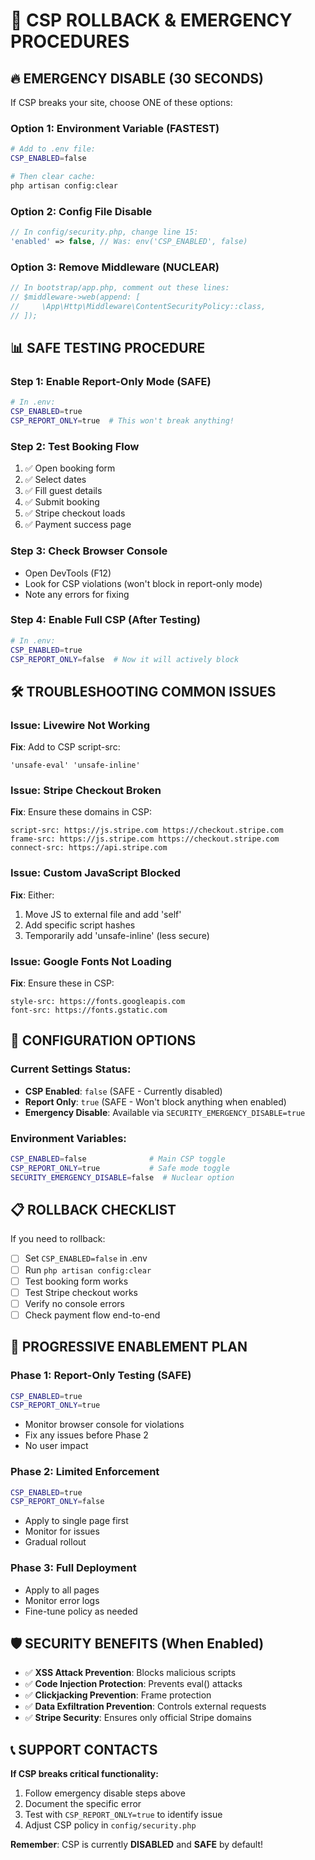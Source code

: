 # 🚨 CSP ROLLBACK & EMERGENCY PROCEDURES

## 🔥 EMERGENCY DISABLE (30 SECONDS)

If CSP breaks your site, choose ONE of these options:

### Option 1: Environment Variable (FASTEST)
```bash
# Add to .env file:
CSP_ENABLED=false

# Then clear cache:
php artisan config:clear
```

### Option 2: Config File Disable
```php
// In config/security.php, change line 15:
'enabled' => false, // Was: env('CSP_ENABLED', false)
```

### Option 3: Remove Middleware (NUCLEAR)
```php
// In bootstrap/app.php, comment out these lines:
// $middleware->web(append: [
//     \App\Http\Middleware\ContentSecurityPolicy::class,
// ]);
```

## 📊 SAFE TESTING PROCEDURE

### Step 1: Enable Report-Only Mode (SAFE)
```bash
# In .env:
CSP_ENABLED=true
CSP_REPORT_ONLY=true  # This won't break anything!
```

### Step 2: Test Booking Flow
1. ✅ Open booking form
2. ✅ Select dates  
3. ✅ Fill guest details
4. ✅ Submit booking
5. ✅ Stripe checkout loads
6. ✅ Payment success page

### Step 3: Check Browser Console
- Open DevTools (F12)
- Look for CSP violations (won't block in report-only mode)
- Note any errors for fixing

### Step 4: Enable Full CSP (After Testing)
```bash
# In .env:
CSP_ENABLED=true
CSP_REPORT_ONLY=false  # Now it will actively block
```

## 🛠️ TROUBLESHOOTING COMMON ISSUES

### Issue: Livewire Not Working
**Fix**: Add to CSP script-src:
```
'unsafe-eval' 'unsafe-inline'
```

### Issue: Stripe Checkout Broken
**Fix**: Ensure these domains in CSP:
```
script-src: https://js.stripe.com https://checkout.stripe.com
frame-src: https://js.stripe.com https://checkout.stripe.com  
connect-src: https://api.stripe.com
```

### Issue: Custom JavaScript Blocked
**Fix**: Either:
1. Move JS to external file and add 'self'
2. Add specific script hashes
3. Temporarily add 'unsafe-inline' (less secure)

### Issue: Google Fonts Not Loading  
**Fix**: Ensure these in CSP:
```
style-src: https://fonts.googleapis.com
font-src: https://fonts.gstatic.com
```

## 🔧 CONFIGURATION OPTIONS

### Current Settings Status:
- **CSP Enabled**: `false` (SAFE - Currently disabled)
- **Report Only**: `true` (SAFE - Won't block anything when enabled)
- **Emergency Disable**: Available via `SECURITY_EMERGENCY_DISABLE=true`

### Environment Variables:
```bash
CSP_ENABLED=false              # Main CSP toggle
CSP_REPORT_ONLY=true           # Safe mode toggle
SECURITY_EMERGENCY_DISABLE=false  # Nuclear option
```

## 📋 ROLLBACK CHECKLIST

If you need to rollback:

- [ ] Set `CSP_ENABLED=false` in .env
- [ ] Run `php artisan config:clear`  
- [ ] Test booking form works
- [ ] Test Stripe checkout works
- [ ] Verify no console errors
- [ ] Check payment flow end-to-end

## 🚀 PROGRESSIVE ENABLEMENT PLAN

### Phase 1: Report-Only Testing (SAFE)
```bash
CSP_ENABLED=true
CSP_REPORT_ONLY=true
```
- Monitor browser console for violations
- Fix any issues before Phase 2
- No user impact

### Phase 2: Limited Enforcement  
```bash
CSP_ENABLED=true
CSP_REPORT_ONLY=false
```
- Apply to single page first
- Monitor for issues
- Gradual rollout

### Phase 3: Full Deployment
- Apply to all pages
- Monitor error logs  
- Fine-tune policy as needed

## 🛡️ SECURITY BENEFITS (When Enabled)

- ✅ **XSS Attack Prevention**: Blocks malicious scripts
- ✅ **Code Injection Protection**: Prevents eval() attacks  
- ✅ **Clickjacking Prevention**: Frame protection
- ✅ **Data Exfiltration Prevention**: Controls external requests
- ✅ **Stripe Security**: Ensures only official Stripe domains

## 📞 SUPPORT CONTACTS

**If CSP breaks critical functionality:**
1. Follow emergency disable steps above
2. Document the specific error
3. Test with `CSP_REPORT_ONLY=true` to identify issue
4. Adjust CSP policy in `config/security.php`

**Remember**: CSP is currently **DISABLED** and **SAFE** by default!
